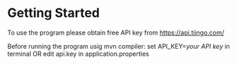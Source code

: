# Getting Started
To use the program please obtain free API key from https://api.tiingo.com/

Before running the program usig mvn compiler:
set API_KEY=*your API key* in terminal
OR
edit api.key in application.properties



